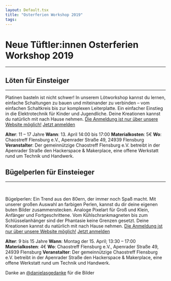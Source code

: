 ```yaml
---
layout: Default.tsx
title: "Osterferien Workshop 2019"
tags:
---
```


# Neue Tüftler:innen Osterferien Workshop 2019

---

## Löten für Einsteiger

---

Platinen basteln ist nicht schwer! In unserem Lötworkshop kannst du lernen,
einfache Schaltungen zu bauen und miteinander zu verbinden – vom einfachen
Schaltkreis bis zur komplexen Leiterplatte. Ein einfacher Einstieg in die
Elektrotechnik für Kinder und Jugendliche. Deine Kreationen kannst du natürlich
mit nach Hause nehmen.
[Die Anmeldung ist nur über unsere Website möglich!](https://tickets.chaostreff-flensburg.de/ctfl/osterferien-loeten/)
<a class="btn btn-primary my-2" href="https://tickets.chaostreff-flensburg.de/ctfl/osterferien-loeten/">Jetzt
anmelden</a>

**Alter**: 11 – 17 Jahre **Wann**: 13. April 14:00 bis 17:00 **Materialkosten**:
5€ **Wo**: Chaostreff Flensburg e.V., Apenrader Straße 49, 24939 Flensburg
**Veranstalter**: Der gemeinnützige Chaostreff Flensburg e.V. betreibt in der
Apenrader Straße den Hackerspace & Makerplace, eine offene Werkstatt rund um
Technik und Handwerk.

## Bügelperlen für Einsteieger

---

<br>

Bügelperlen: Ein Trend aus den 80ern, der immer noch Spaß macht. Mit unserer
großen Auswahl an farbigen Perlen, kannst du dir deine eigenen buten Bilder
zusammenstecken. Analoge Pixelart für Groß und Klein, Anfänger und
Fortgeschrittene. Vom Kühlschrankmagneten bis zum Schlüsselanhänger sind der
Phantasie keine Grenzen gesetzt. Deine Kreationen kannst du natürlich mit nach
Hause nehmen.
[Die Anmeldung ist nur über unsere Website möglich!](https://tickets.chaostreff-flensburg.de/ctfl/osterferien-loeten/)
<a class="btn btn-primary my-2" href="https://tickets.chaostreff-flensburg.de/ctfl/osterferien-loeten/">Jetzt
anmelden</a>

**Alter**: 9 bis 15 Jahre **Wann**: Montag der 15. April; 13:30 – 17:00
**Materialkosten**: 4€ **Wo**: Chaostreff Flensburg e.V., Apenrader Straße 49,
24939 Flensburg **Veranstalter**: Der gemeinnützige Chaostreff Flensburg e.V.
betreibt in der Apenrader Straße den Hackerspace & Makerplace, eine offene
Werkstatt rund um Technik und Handwerk.

Danke an [@danielasgedanke](https://twitter.com/danielasgedanke) für die Bilder
